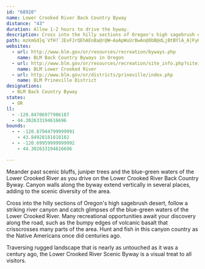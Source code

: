 ```yaml
---
id: "68920"
name: Lower Crooked River Back Country Byway
distance: "43"
duration: Allow 1-2 hours to drive the byway.
description: Cross into the hilly sections of Oregon's high sagebrush desert, follow a striking river canyon and catch glimpses of the blue-green waters of the Lower Crooked River.
path: mzkmGd}q`VfH?`JExFJrQEhAEnBa@r@W~AaApWuUrBwAn@ObB@dLjBtBYlA_A|FyHrBgAx@SdBEp@JjAZzF~BzM^nAf@nArAtGlHbH`JvUb\pHxJhAbBxBvG`@d@lBr@xCTfB?lCPlVElLPjDXtp@hK~Af@`~@~b@n@TxO`B|Iq@~LMrJa@`Fr@fD`AbCdBp[pWhUnRbAdAxA~BrC|E~A~Bn@v@vFzDt@~@bCfEpAlCbClHd@l@~@d@vCd@bEJbQnBzCDlBMfGsBdAe@l@g@|DaFhBmF|BmEjBeB`BeAXEjADjDlBj@x@bB~CxAlBvFnFxBvAbCv@xC`@zCGrCy@nFyCnMeJvGgDr@YjBSb@QxPiLbC_CrIoKp@wAj@aBRmAHeBMuFuAoTS_J?iCHsAn@_Gn@sC|@mCzSkf@b@aCd@_F\uAh@_Bn@qAfCaDzMsKdCiBxAk@tEeAz@e@|@y@zRkZrAgCh@mB~A_N\oBlAwD~@iB~AsBbA}@~Q{JrCmAlF_ArBBfGz@lC`Ax@p@pOhPv@d@hAFVEfAi@^e@^w@b@_CrAcLj@aCx@qBfBaCrCkBxB_A`LuDrBqBbBaAbI_BlAKh@BlDhA~AbAlBfB~BdCr@xA|G|TbAxBx@`ArAjAxVtPh@XjHxBf\lJ~AZhCJnAMh@QvBaB~@wAbGoKh@eBFe@C{Ae@kBaC{EkA}AqAu@iCgAcA}@k@u@}@eCYeBAm@?{GYeHCuCLaJ?kFe@cEY}AgAsCo@y@oCsA}@Go@XyB`DoAz@yA\qAx@{AW}Ab@[CcAoAyAo@SUy@sCoAsAMe@GaC]eC?g@Dq@fCyHdCgElAeAfE{BtBaBzF}GrAoBdBeAfAaArBeEd@e@lAk@t@Ij@@pFfArA?rH}C`Aw@Z_ABy@c@kBm@cBkAeCo@gCOcAmA_RCyER_Fh@{CrAwDj@aAr@m@x@]bAMpJv@fFxAzKx@dAEvASxAk@nBsAb@o@h@wAx@oE`@iFf@iLhByKj@{A`CyCf@_@zAm@tAKvBJnAd@dBfBrEtHnFtGnAv@dA^n@F~@Gr@QbA{@R_@h@iBJcAByBCo@SiAsC{G{@kCy@mE@w@Rg@l@s@rHeDTa@Fk@SgBC}@Lo@x@iA`Au@r@Y`F_BjImFbC_AnCSdADtH~@pPz@lEj@`DLhADbCUz@?fBNnAb@`Bx@nAfAd@r@l@~A~@`GX`@n@HXYNk@OaGJsA\cAd@_AbD}DrB_Az@m@b@w@rAsDt@gA|Ay@lV_EhADfEx@bS~@~PnErBVdB?vGkAnBD~@PfAl@j@j@p@rAz@dA|Ax@h@L~@?nB_@|@Gr@Rj@d@x@lA|@t@nBp@fFlA~APvCMljA}YtQqDhAo@hAiBrB}Dx@kAvG_D~AmAt@mA`@eA^yCh@{BxAeCx@sBp@gEn@mBl@eAxBeBd@y@VsA?q@OuAiBsIs@{B}@mAsFkGsAk@eAAiA`@aAhAeAfCo@~@uAf@sARmAl@oBvC_AXm@Qi@s@Kg@c@aJBkCZaGEkBw@cIA}@@gAf@gDN_EiBkOcAeEUsBCkCKaAO_As@gCOqBJuDv@aDDcBOm@O]iBcCsAmDsC_E{E{Lq@wBScAO_B?gAh@kOCgAKgAm@aCi@_A{AeBqAeCa@uAy@cBSyABgCh@aBvFgJ^eAFy@e@cVk@oKJwBvH{i@n@oCxCeKv@uBhA}AhBiAbAwAfN_Zx@y@|ASpE^f@Kl@k@|@yAt@s@lGsCxPsKd@SzEu@|IkBlEe@dKYjBYpA?t@DpEfBn@Fh@GtAm@l@ExCRxBErXmBp@]j@i@`GmIbAy@x@StAEl@J~D`CnAZ^G|Ad@~AJjDy@jMmBzKc@j@k@lBgEZ[p@Yd@Lb@^rHlMfBbAzCb@fA?rAe@tEmCrA_@l@Jb@XxF`GnCfCbAj@v@D~C_@x@LrCx@vAxAnA|@bBl@fFl@nCdBx@rA~@hCh@|@zF`GxDfFlBjAv@R|@Fx@Avo@oMtEs@dBKvBDhg@tDrCj@hAd@lBtAdArA\p@v[tz@dAzBdFfNxRlg@pBrCtNnPlEtGt^rk@zEhHnC~Cn\x\hArAx@bAfIbOxAdBta@~V|Cp@lCFzBr@dIvGn@L\E~BaA|Cq@~AgAlBeBrEyBlBsA~CsD~A_@`A?fG~@hAY`Aw@zCgDrE{DbCs@hARxBr@vLjBzBfApAXzF_AhBm@x@q@r@iAnCgP~@aIReCRsGt@aDNmAJ{Fl@cCb@aAhAmArFyCbEgCxAk@l@Dt@Xh@x@Nz@RvCd@fBr@xA~@`AlAj@pA^zDh@zIzAnDWvEaAzbBc`@bhAsVxYeHrMsB`J[hpDRbIAfD}A
websites:
  - url: http://www.blm.gov/or/resources/recreation/byways.php
    name: BLM Back Country Byways in Oregon
  - url: http://www.blm.gov/or/resources/recreation/site_info.php?siteid=147
    name: BLM Lower Crooked River
  - url: http://www.blm.gov/or/districts/prineville/index.php
    name: BLM Prineville District
designations:
  - BLM Back Country Byway
states:
  - OR
ll:
  - -120.84706977986187
  - 44.302633194616696
bounds:
  - - -120.87944799999991
    - 43.84928181818182
  - - -120.69959999999992
    - 44.302633194616696

---
```


Meander past scenic bluffs, juniper trees and the blue-green waters of the Lower Crooked River as you drive on the Lower Crooked River Back Country Byway. Canyon walls along the byway extend vertically in several places, adding to the scenic diversity of the area.

Cross into the hilly sections of Oregon's high sagebrush desert, follow a striking river canyon and catch glimpses of the blue-green waters of the Lower Crooked River. Many recreational opportunities await your discovery along the road, such as the bumpy edges of volcanic basalt that crisscrosses many parts of the area. Hunt and fish in this canyon country as the Native Americans once did centuries ago.

Traversing rugged landscape that is nearly as untouched as it was a century ago, the Lower Crooked River Scenic Byway is a visual treat to all visitors. 
